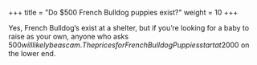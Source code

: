 +++
title = "Do $500 French Bulldog puppies exist?"
weight = 10
+++

Yes, French Bulldog’s exist at a shelter, but if you’re looking for a baby to raise as your own, anyone who asks $500 will likely be a scam. The prices for French Bulldog Puppies start at 2000$ on the lower end. 
